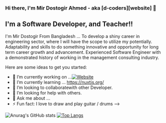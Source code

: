 ### Hi there, I'm Mir Dostogir Ahmed - aka [d-coders][website] 👋


## I'm a Software Developer, and Teacher!!

I'm Mir Dostogir From Bangladesh ...
To develop a shiny career in engineering sector, where I will have the scope to utilize my potentially. Adaptability and skills to do something innovative and opportunity for long term career growth and advancement.
Experienced Software Engineer with a demonstrated history of working in the management consulting industry.

Here are some ideas to get you started:

- 🔭 I’m currently working on ...[![Website](https://www.luminouslabsbd.com/images/logo2_white.png)](https://www.luminouslabsbd.com/)
- 🌱 I’m currently learning ... https://nuxtjs.org/
- 👯 I’m looking to collaboratewith other Developer.
- 🤔 I’m looking for help with others.
- 💬 Ask me about ...
- ⚡ Fun fact: I love to draw and play guitar / drums
-->


![Anurag's GitHub stats](https://github-readme-stats.vercel.app/api?username=mirdostogir&show_icons=true&theme=algolia)
[![Top Langs](https://github-readme-stats.vercel.app/api/top-langs/?username=mirdostogir&exclude_repo=github-readme-stats,anuraghazra.github.io)](https://github.com/anuraghazra/github-readme-stats)

